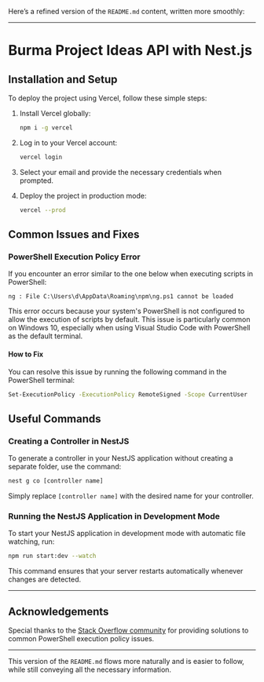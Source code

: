 Here’s a refined version of the `README.md` content, written more smoothly:

---

# Burma Project Ideas API with Nest.js

## Installation and Setup

To deploy the project using Vercel, follow these simple steps:

1. Install Vercel globally:
   ```bash
   npm i -g vercel
   ```

2. Log in to your Vercel account:
   ```bash
   vercel login
   ```

3. Select your email and provide the necessary credentials when prompted.

4. Deploy the project in production mode:
   ```bash
   vercel --prod
   ```

## Common Issues and Fixes

### PowerShell Execution Policy Error

If you encounter an error similar to the one below when executing scripts in PowerShell:

```
ng : File C:\Users\d\AppData\Roaming\npm\ng.ps1 cannot be loaded
```

This error occurs because your system's PowerShell is not configured to allow the execution of scripts by default. This issue is particularly common on Windows 10, especially when using Visual Studio Code with PowerShell as the default terminal.

#### How to Fix

You can resolve this issue by running the following command in the PowerShell terminal:

```bash
Set-ExecutionPolicy -ExecutionPolicy RemoteSigned -Scope CurrentUser
```

## Useful Commands

### Creating a Controller in NestJS

To generate a controller in your NestJS application without creating a separate folder, use the command:

```bash
nest g co [controller name]
```

Simply replace `[controller name]` with the desired name for your controller.

### Running the NestJS Application in Development Mode

To start your NestJS application in development mode with automatic file watching, run:

```bash
npm run start:dev --watch
```

This command ensures that your server restarts automatically whenever changes are detected.

------

## Acknowledgements

Special thanks to the [Stack Overflow community](https://stackoverflow.com/questions/72863930/why-am-i-suddenly-getting-ng-file-c-users-d-appdata-roaming-npm-ng-ps1-canno) for providing solutions to common PowerShell execution policy issues.

---

This version of the `README.md` flows more naturally and is easier to follow, while still conveying all the necessary information.
